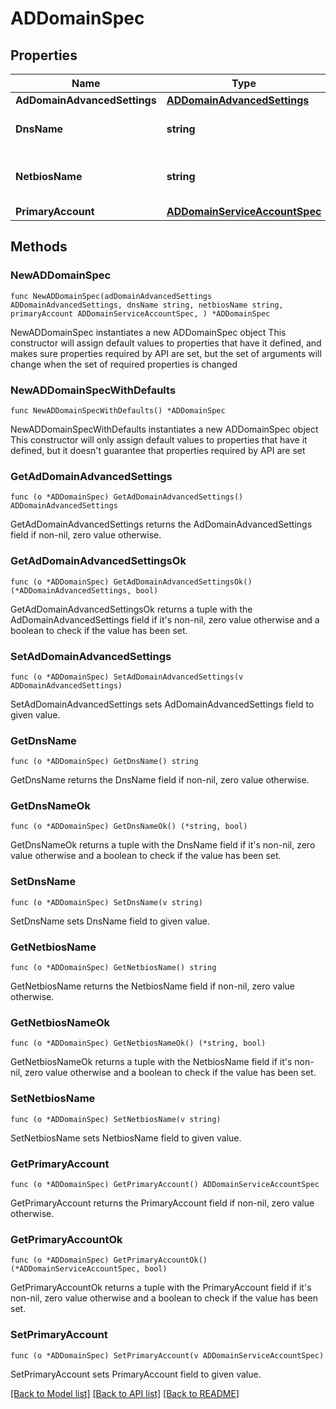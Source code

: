 # ADDomainSpec

## Properties

Name | Type | Description | Notes
------------ | ------------- | ------------- | -------------
**AdDomainAdvancedSettings** | [**ADDomainAdvancedSettings**](ADDomainAdvancedSettings.md) |  | 
**DnsName** | **string** | The DNS name of the domain. | 
**NetbiosName** | **string** | The NetBIOS name of the domain. | 
**PrimaryAccount** | [**ADDomainServiceAccountSpec**](ADDomainServiceAccountSpec.md) |  | 

## Methods

### NewADDomainSpec

`func NewADDomainSpec(adDomainAdvancedSettings ADDomainAdvancedSettings, dnsName string, netbiosName string, primaryAccount ADDomainServiceAccountSpec, ) *ADDomainSpec`

NewADDomainSpec instantiates a new ADDomainSpec object
This constructor will assign default values to properties that have it defined,
and makes sure properties required by API are set, but the set of arguments
will change when the set of required properties is changed

### NewADDomainSpecWithDefaults

`func NewADDomainSpecWithDefaults() *ADDomainSpec`

NewADDomainSpecWithDefaults instantiates a new ADDomainSpec object
This constructor will only assign default values to properties that have it defined,
but it doesn't guarantee that properties required by API are set

### GetAdDomainAdvancedSettings

`func (o *ADDomainSpec) GetAdDomainAdvancedSettings() ADDomainAdvancedSettings`

GetAdDomainAdvancedSettings returns the AdDomainAdvancedSettings field if non-nil, zero value otherwise.

### GetAdDomainAdvancedSettingsOk

`func (o *ADDomainSpec) GetAdDomainAdvancedSettingsOk() (*ADDomainAdvancedSettings, bool)`

GetAdDomainAdvancedSettingsOk returns a tuple with the AdDomainAdvancedSettings field if it's non-nil, zero value otherwise
and a boolean to check if the value has been set.

### SetAdDomainAdvancedSettings

`func (o *ADDomainSpec) SetAdDomainAdvancedSettings(v ADDomainAdvancedSettings)`

SetAdDomainAdvancedSettings sets AdDomainAdvancedSettings field to given value.


### GetDnsName

`func (o *ADDomainSpec) GetDnsName() string`

GetDnsName returns the DnsName field if non-nil, zero value otherwise.

### GetDnsNameOk

`func (o *ADDomainSpec) GetDnsNameOk() (*string, bool)`

GetDnsNameOk returns a tuple with the DnsName field if it's non-nil, zero value otherwise
and a boolean to check if the value has been set.

### SetDnsName

`func (o *ADDomainSpec) SetDnsName(v string)`

SetDnsName sets DnsName field to given value.


### GetNetbiosName

`func (o *ADDomainSpec) GetNetbiosName() string`

GetNetbiosName returns the NetbiosName field if non-nil, zero value otherwise.

### GetNetbiosNameOk

`func (o *ADDomainSpec) GetNetbiosNameOk() (*string, bool)`

GetNetbiosNameOk returns a tuple with the NetbiosName field if it's non-nil, zero value otherwise
and a boolean to check if the value has been set.

### SetNetbiosName

`func (o *ADDomainSpec) SetNetbiosName(v string)`

SetNetbiosName sets NetbiosName field to given value.


### GetPrimaryAccount

`func (o *ADDomainSpec) GetPrimaryAccount() ADDomainServiceAccountSpec`

GetPrimaryAccount returns the PrimaryAccount field if non-nil, zero value otherwise.

### GetPrimaryAccountOk

`func (o *ADDomainSpec) GetPrimaryAccountOk() (*ADDomainServiceAccountSpec, bool)`

GetPrimaryAccountOk returns a tuple with the PrimaryAccount field if it's non-nil, zero value otherwise
and a boolean to check if the value has been set.

### SetPrimaryAccount

`func (o *ADDomainSpec) SetPrimaryAccount(v ADDomainServiceAccountSpec)`

SetPrimaryAccount sets PrimaryAccount field to given value.



[[Back to Model list]](../README.md#documentation-for-models) [[Back to API list]](../README.md#documentation-for-api-endpoints) [[Back to README]](../README.md)


